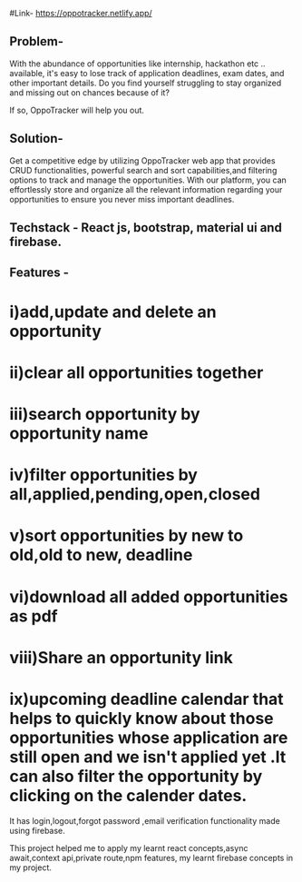 #Link-  https://oppotracker.netlify.app/

## Problem-
With the abundance of opportunities like internship, hackathon etc .. available, it's easy to lose track of application deadlines, exam dates, and other important details. Do you find yourself struggling to stay organized and missing out on chances because of it?

If so, OppoTracker will help you out.

## Solution-
Get a competitive edge by utilizing OppoTracker web app  that provides CRUD functionalities, powerful search and sort capabilities,and filtering options to track and manage the opportunities. With our platform, you can effortlessly store and organize all the relevant information regarding your opportunities to ensure you never miss important deadlines.

## Techstack - React js, bootstrap, material ui and firebase.

## Features - 

# i)add,update and delete an opportunity
# ii)clear all opportunities together
# iii)search opportunity by opportunity name 
# iv)filter opportunities by all,applied,pending,open,closed
# v)sort opportunities by new to old,old to new, deadline
# vi)download all added  opportunities as pdf
# viii)Share an opportunity link
# ix)upcoming deadline calendar that helps to quickly know about those opportunities whose application are still open and we isn't applied yet .It can also filter the opportunity by clicking on the calender dates.

It has login,logout,forgot password ,email verification functionality made using firebase.

This project helped me to apply my learnt react  concepts,async await,context api,private route,npm features, my learnt firebase concepts in my project.
